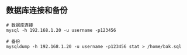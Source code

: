 ## 数据库连接和备份

```shell
# 数据库连接
mysql -h 192.168.1.20 -u username -p123456

# 备份
mysqldump -h 192.168.1.20 -u username -p123456 stat > /home/bak.sql
```

